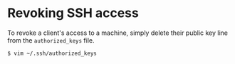 # Revoking SSH access

To revoke a client's access to a machine, simply delete their public key line from the `authorized_keys` file.

```sh
$ vim ~/.ssh/authorized_keys
```
